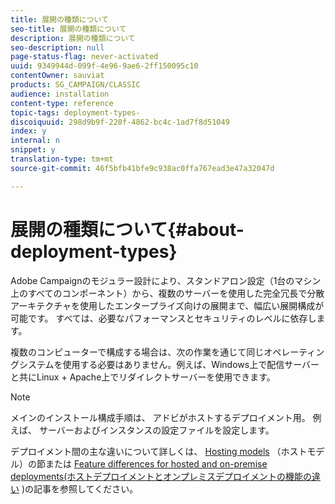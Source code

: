 ```yaml
---
title: 展開の種類について
seo-title: 展開の種類について
description: 展開の種類について
seo-description: null
page-status-flag: never-activated
uuid: 9349944d-099f-4e96-9ae6-2ff150095c10
contentOwner: sauviat
products: SG_CAMPAIGN/CLASSIC
audience: installation
content-type: reference
topic-tags: deployment-types-
discoiquuid: 298d9b9f-220f-4862-bc4c-1ad7f8d51049
index: y
internal: n
snippet: y
translation-type: tm+mt
source-git-commit: 46f5bfb41bfe9c938ac0ffa767ead3e47a32047d

---
```



# 展開の種類について{#about-deployment-types}

Adobe Campaignのモジュラー設計により、スタンドアロン設定（1台のマシン上のすべてのコンポーネント）から、複数のサーバーを使用した完全冗長で分散アーキテクチャを使用したエンタープライズ向けの展開まで、幅広い展開構成が可能です。 すべては、必要なパフォーマンスとセキュリティのレベルに依存します。

複数のコンピューターで構成する場合は、次の作業を通じて同じオペレーティングシステムを使用する必要はありません。例えば、Windows上で配信サーバーと共にLinux + Apache上でリダイレクトサーバーを使用できます。

>[!NOTE]
>
>メインのインストール構成手順は、
>アドビがホストするデプロイメント用。 例えば、
>サーバーおよびインスタンスの設定ファイルを設定します。
>
>デプロイメント間の主な違いについて詳しくは、 [Hosting models](../../installation/using/hosting-models.md) （ホストモデル）の節または [Feature differences for hosted and on-premise deployments(ホストデプロイメントとオンプレミスデプロイメントの機能の違い](https://helpx.adobe.com/campaign/kb/acc-on-prem-vs-hosted.html) )の記事を参照してください。

